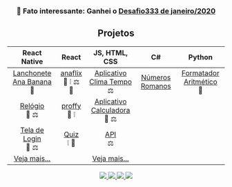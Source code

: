 <h3 align="center"> 🧐️ Fato interessante: Ganhei o <a href="https://github.com/codigofalado/desafio333/pull/41">Desafio333 de janeiro/2020</a></h3>

<h2 align="center">Projetos</h2>

| React Native | React | JS, HTML, CSS | C# | Python
| :---: | :---: | :---: | :---: | :---:
| [Lanchonete Ana Banana](https://github.com/anabeatrizzz/mobile2-app-quatro)<br><span title="Readme">:book:</span> | [anaflix](https://github.com/anabeatrizzz/anaflix)<br><span title="Readme">:book:</span> <span title="Issues">:grey_exclamation:</span> <span title="Licensed">:balance_scale:</span> <span title="Production enviroment">:rocket:</span> | [Aplicativo Clima Tempo](https://github.com/anabeatrizzz/api-clima-tempo)<br><span title="Licensed">:balance_scale:</span> | [Números Romanos](https://github.com/anabeatrizzz/atv-qts) | [Formatador Aritmético](https://github.com/anabeatrizzz/formatador-aritmetico)<br><span title="Readme">:book:</span>
| [Relógio](https://github.com/anabeatrizzz/mobile2-app-um)<br><span title="Readme">:book:</span> <span title="Licensed">:balance_scale:</span> | [proffy](https://github.com/anabeatrizzz/proffy-nlw)<br><span title="Readme">:book:</span> <span title="Issues">:grey_exclamation:</span> | [Aplicativo Calculadora](https://github.com/anabeatrizzz/monaca-app-dois)<br><span title="Readme">:book:</span> <span title="Licensed">:balance_scale:</span>
| [Tela de Login](https://github.com/anabeatrizzz/mobile2-app-tres)<br><span title="Readme">:book:</span> <span title="Licensed">:balance_scale:</span> | [Quiz](https://github.com/anabeatrizzz/quiz-se)<br><span title="Issues">:grey_exclamation:</span> <span title="Production enviroment">:rocket:</span> | [API](https://github.com/anabeatrizzz/monaca-app-cinco)<br><span title="Licensed">:balance_scale:</span>
| [Veja mais...](https://github.com/anabeatrizzz?tab=repositories&q=react-native) | | [Veja mais...](https://github.com/anabeatrizzz?tab=repositories&q=monaca)

<p align="center">
  <a target="_blank" href="https://www.freecodecamp.org/anabeatriz">
    <img src="https://img.shields.io/badge/freeCodeCamp-0a0a23?logo=freeCodeCamp&labelColor=0a0a23&style=for-the-badge" />
  </a>
  <a target="_blank" href="https://repl.it/@AnaBeatriz7">
    <img src="https://img.shields.io/badge/Repl.it-667881?logo=repl.it&labelColor=f2f2f2&style=for-the-badge" />
  </a>
  <a target="_blank" href="https://www.sololearn.com/Profile/5398638">
    <img src="https://img.shields.io/badge/sololearn-1ABC9C?logo=SoloLearn&labelColor=f2f2f2&style=for-the-badge" />
  </a>
  <a target="_blank" href="https://codepen.io/anabeatrizzz">
    <img src="https://img.shields.io/badge/CodePen-000000?logo=CodePen&labelColor=000000&style=for-the-badge" />
  </a>
</p>
